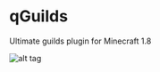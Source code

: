 # qGuilds
Ultimate guilds plugin for Minecraft 1.8

![alt tag](http://screenshu.com/static/uploads/temporary/o7/qd/7x/0enbuc.jpg)
